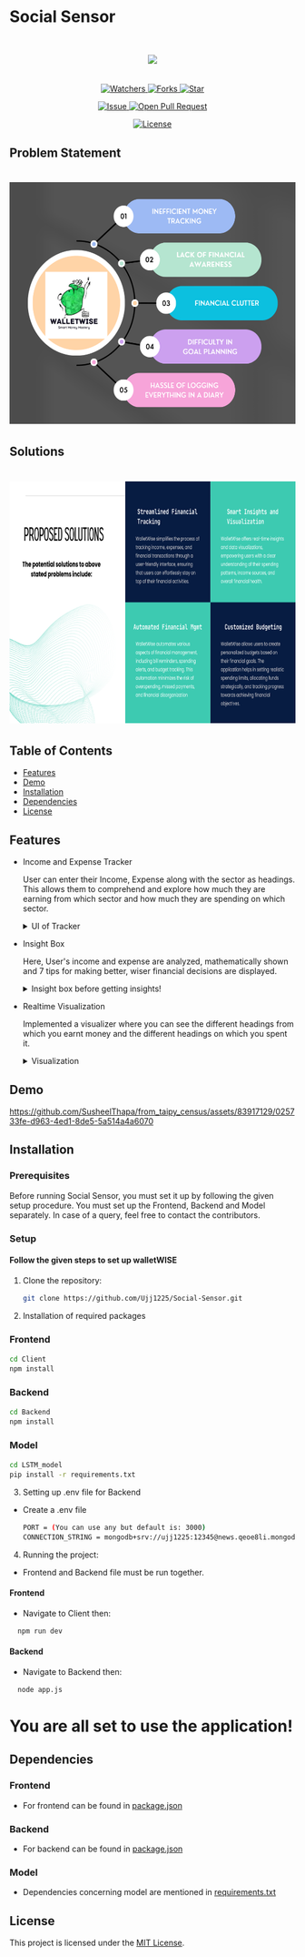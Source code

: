 # Social Sensor

# <p align="center"><img src="https://github.com/Ujj1225/Social-Sensor/blob/main/Client%20/src/assets/images/Analysis%20Logo.png" width=300 /></p>

<p align="center">
    <p align="center">
        <a href="https://github.com/Ujj1225/Social-Sensor" target="blank">
            <img src="https://img.shields.io/github/watchers/Ujj1225/Social-Sensor?style=for-the-badge&logo=appveyor" alt="Watchers"/>
        </a>
        <a href="https://github.com/Ujj1225/Social-Sensor/fork" target="blank">
            <img src="https://img.shields.io/github/forks/Ujj1225/Social-Sensor?style=for-the-badge&logo=appveyor" alt="Forks"/>
        </a>
        <a href="https://github.com/Ujj1225/Social-Sensor/stargazers" target="blank">
            <img src="https://img.shields.io/github/stars/Ujj1225/Social-Sensor?style=for-the-badge&logo=appveyor" alt="Star"/>
        </a>
    </p>
    <p align="center">
        <a href="https://github.com/Ujj1225/Social-Sensor/issues" target="blank">
            <img src="https://img.shields.io/github/issues/Ujj1225/Social-Sensor?style=for-the-badge&logo=appveyor" alt="Issue"/>
        </a>
        <a href="https://github.com/Ujj1225/Social-Sensor/pulls" target="blank">
            <img src="https://img.shields.io/github/issues-pr/Ujj1225/Social-Sensor?style=for-the-badge&logo=appveyor" alt="Open Pull Request"/>
        </a>
    </p>
    <p align="center">
        <a href="https://github.com/Ujj1225/Social-Sensor/blob/master/LICENSE" target="blank">
            <img src="https://img.shields.io/github/license/Ujj1225/Social-Sensor?style=for-the-badge&logo=appveyor" alt="License" />
        </a>
    </p>
</p>

<p align="center">
</p>

## Problem Statement

# <p align="center"><img src="https://github.com/Ujj1225/from_Taipy-walletWISE/blob/main/assets/problem.png" width=750 height=425 /></p>

## Solutions

# <p align="center"><img src="https://github.com/Ujj1225/from_Taipy-walletWISE/blob/main/assets/walletWISE_solutions.png" width=750 height=425 /></p>

## Table of Contents

- [Features](#features)
- [Demo](#demo)
- [Installation](#installation)
- [Dependencies](#dependencies)
- [License](#license)

## Features

- Income and Expense Tracker

  User can enter their Income, Expense along with the sector as headings. This allows them to comprehend and explore how much they are earning from which sector and how much they are spending on which sector.
  <details>
    <summary> UI of Tracker </summary>
    <img src="https://github.com/Ujj1225/from_Taipy-walletWISE/blob/main/assets/UI_tracker.png" width=750/>
  </details>

- Insight Box

  Here, User's income and expense are analyzed, mathematically shown and 7 tips for making better, wiser financial decisions are displayed.
  <details>
    <summary> Insight box before getting insights!</summary>
    <img src="https://github.com/Ujj1225/from_Taipy-walletWISE/blob/main/assets/insight_box.png" width=750/>

    <summary> Insight box after getting insights!</summary>
    <img src="https://github.com/Ujj1225/from_Taipy-walletWISE/blob/main/assets/after_insight.png" width=750/>
  </details>

- Realtime Visualization

  Implemented a visualizer where you can see the different headings from which you earnt money and the different headings on which you spent it.
  <details>
    <summary> Visualization </summary>
    <img src="https://github.com/Ujj1225/from_Taipy-walletWISE/blob/main/assets/visualizer.png" width=750/>
  </details>

## Demo

https://github.com/SusheelThapa/from_taipy_census/assets/83917129/025733fe-d963-4ed1-8de5-5a514a4a6070

## Installation

### Prerequisites

Before running Social Sensor, you must set it up by following the given setup procedure. You must set up the Frontend, Backend and Model separately. In case of a query, feel free to contact the contributors.

### Setup

#### Follow the given steps to set up walletWISE

1. Clone the repository:

   ```bash
   git clone https://github.com/Ujj1225/Social-Sensor.git
   ```

2. Installation of required packages

### Frontend
   ```bash
cd Client
npm install
   ```
### Backend 
```bash
cd Backend
npm install
   ```
### Model 
```bash
cd LSTM_model
pip install -r requirements.txt
   ```

3. Setting up .env file for Backend

- Create a .env file

  ```bash
  PORT = (You can use any but default is: 3000)
  CONNECTION_STRING = mongodb+srv://ujj1225:12345@news.qeoe8li.mongodb.net/
  ```

4. Running the project:

- Frontend and Backend file must be run together.

#### Frontend
- Navigate to Client then:

```bash
  npm run dev
```

#### Backend
- Navigate to Backend then:

```bash
  node app.js
```

# You are all set to use the application!


## Dependencies

### Frontend

- For frontend can be found in [package.json](./Client%20/package.json)

### Backend

- For backend can be found in [package.json](./Backend/package.json)

### Model

- Dependencies concerning model are mentioned in [requirements.txt](./LSTM_model/requirement.txt)

## License

This project is licensed under the [MIT License](/LICENSE).
